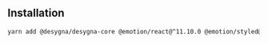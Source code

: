 ## Installation

```bash
yarn add @desygna/desygna-core @emotion/react@^11.10.0 @emotion/styled@^11.10.0
```
